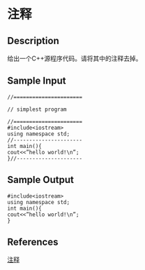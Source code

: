 # 注释

## Description

给出一个C++源程序代码。请将其中的注释去掉。

## Sample Input

```
//======================

// simplest program

//======================
#include<iostream>
using namespace std;
//----------------------
int main(){
cout<<”hello world!\n”;
}//---------------------
```

## Sample Output

```
#include<iostream>
using namespace std;
int main(){
cout<<”hello world!\n”;
}
```

## References

[注释](http://cpp.zjut.edu.cn/ShowProblem.aspx?ShowID=1048)

